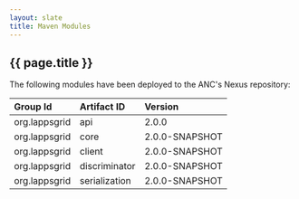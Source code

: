 ```yaml
---
layout: slate
title: Maven Modules
---
```


## {{ page.title }}

The following modules have been deployed to the ANC's Nexus repository:

| Group Id | Artifact ID | Version |
|:---------|:------------|:--------|
| org.lappsgrid | api | 2.0.0 |
| org.lappsgrid | core | 2.0.0-SNAPSHOT |
| org.lappsgrid | client | 2.0.0-SNAPSHOT |
| org.lappsgrid | discriminator | 2.0.0-SNAPSHOT |
| org.lappsgrid | serialization | 2.0.0-SNAPSHOT |


